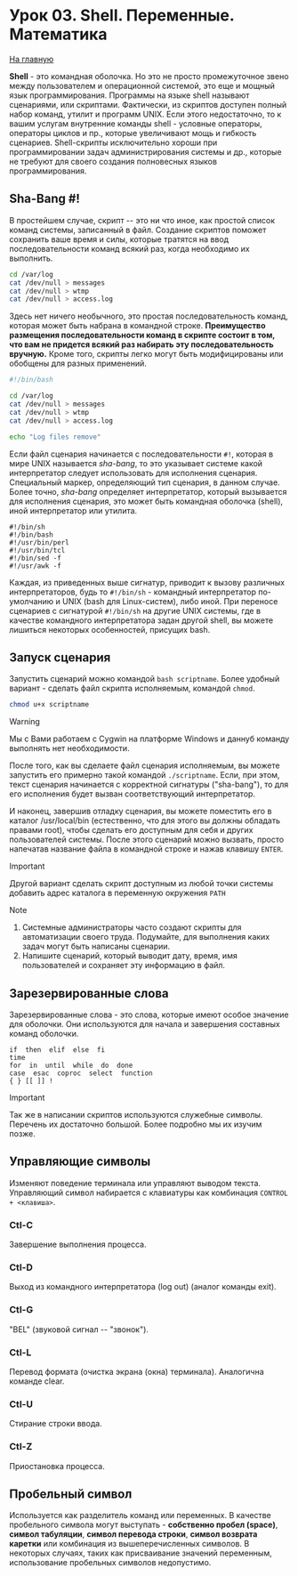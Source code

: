 # Урок 03. Shell. Переменные. Математика
[На главную](/mdk0401.github.io)

**Shell** - это командная оболочка. Но это не просто промежуточное звено между пользователем и операционной системой, это еще и мощный язык программирования. Программы на языке shell называют сценариями, или скриптами. Фактически, из скриптов доступен полный набор команд, утилит и программ UNIX. Если этого недостаточно, то к вашим услугам внутренние команды shell - условные операторы, операторы циклов и пр., которые увеличивают мощь и гибкость сценариев. Shell-скрипты исключительно хороши при программировании задач администрирования системы и др., которые не требуют для своего создания полновесных языков программирования.

## Sha-Bang #!
В простейшем случае, скрипт -- это ни что иное, как простой список команд системы, записанный в файл. Создание скриптов поможет сохранить ваше время и силы, которые тратятся на ввод последовательности команд всякий раз, когда необходимо их выполнить.

```bash
cd /var/log
cat /dev/null > messages
cat /dev/null > wtmp
cat /dev/null > access.log
```

Здесь нет ничего необычного, это простая последовательность команд, которая может быть набрана в командной строке. **Преимущество размещения последовательности команд в скрипте состоит в том, что вам не придется всякий раз набирать эту последовательность вручную.** Кроме того, скрипты легко могут быть модифицированы или обобщены для разных применений.

```bash
#!/bin/bash

cd /var/log
cat /dev/null > messages
cat /dev/null > wtmp
cat /dev/null > access.log

echo "Log files remove"
```

Если файл сценария начинается с последовательности ```#!```, которая в мире UNIX называется *sha-bang*, то это указывает системе какой интерпретатор следует использовать для исполнения сценария. Специальный маркер, определяющий тип сценария, в данном случае. Более точно, *sha-bang* определяет интерпретатор, который вызывается для исполнения сценария, это может быть командная оболочка (shell), иной интерпретатор или утилита. 

```
#!/bin/sh
#!/bin/bash
#!/usr/bin/perl
#!/usr/bin/tcl
#!/bin/sed -f
#!/usr/awk -f
```
Каждая, из приведенных выше сигнатур, приводит к вызову различных интерпретаторов, будь то ```#!/bin/sh``` - командный интерпретатор по-умолчанию и UNIX (bash для Linux-систем), либо иной. При переносе сценариев с сигнатурой ```#!/bin/sh``` на другие UNIX системы, где в качестве командного интерпретатора задан другой shell, вы можете лишиться некоторых особенностей, присущих bash.

## Запуск сценария
Запустить сценарий можно командой ```bash scriptname```. Более удобный вариант - сделать файл скрипта исполняемым, командой ```chmod```.

```bash
chmod u+x scriptname
```
 > [!WARNING]
 > Мы с Вами работаем с Cygwin на платформе Windows и даннуб команду выполнять нет необходимости. 

После того, как вы сделаете файл сценария исполняемым, вы можете запустить его примерно такой командой ```./scriptname```. Если, при этом, текст сценария начинается с корректной сигнатуры ("sha-bang"), то для его исполнения будет вызван соответствующий интерпретатор.

И наконец, завершив отладку сценария, вы можете поместить его в каталог /usr/local/bin (естественно, что для этого вы должны обладать правами root), чтобы сделать его доступным для себя и других пользователей системы. После этого сценарий можно вызвать, просто напечатав название файла в командной строке и нажав клавишу ```ENTER```.

> [!IMPORTANT]
> Другой вариант сделать скрипт доступным из любой точки системы добавить адрес каталога в переменную окружения ```PATH```

> [!NOTE]
> 1. Системные администраторы часто создают скрипты для автоматизации своего труда. Подумайте, для выполнения каких задач могут быть написаны сценарии.
> 1. Напишите сценарий, который выводит дату, время, имя пользователей и сохраняет эту информацию в файл.

## Зарезервированные слова
Зарезервированные слова - это слова, которые имеют особое значение для оболочки. Они используются для начала и завершения составных команд оболочки.
```
if  then  elif  else  fi 
time
for  in  until  while  do  done
case  esac  coproc  select  function
{ } [[ ]] !
```

> [!IMPORTANT]
> Так же в написании скриптов используются служебные символы. Перечень их достаточно большой. Более подробно мы их изучим позже.

## Управляющие символы
Изменяют поведение терминала или управляют выводом текста. Управляющий символ набирается с клавиатуры как комбинация ```CONTROL + <клавиша>```.

### Ctl-C
Завершение выполнения процесса.

### Ctl-D
Выход из командного интерпретатора (log out) (аналог команды exit).

### Ctl-G
"BEL" (звуковой сигнал -- "звонок").

### Ctl-L
Перевод формата (очистка экрана (окна) терминала). Аналогична команде clear.

### Ctl-U
Стирание строки ввода.

### Ctl-Z
Приостановка процесса.

## Пробельный символ
Используется как разделитель команд или переменных. В качестве пробельного символа могут выступать - **собственно пробел (space)**, **символ табуляции**, **символ перевода строки**, **символ возврата каретки** или комбинация из вышеперечисленных символов. В некоторых случаях, таких как присваивание значений переменным, использование пробельных символов недопустимо.


